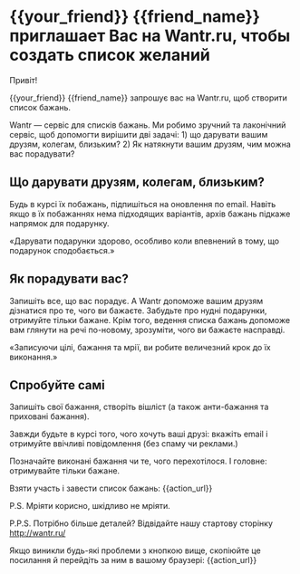 # {{your_friend}} {{friend_name}} приглашает Вас на Wantr.ru, чтобы создать список желаний

Привіт!

{{your_friend}} {{friend_name}} запрошує вас на Wantr.ru, щоб створити список бажань.

Wantr — сервіс для списків бажань. Ми робимо зручний та лаконічний сервіс, щоб допомогти вирішити дві задачі: 1) що дарувати вашим друзям, колегам, близьким? 2) Як натякнути вашим друзям, чим можна вас порадувати?

## Що дарувати друзям, колегам, близьким?

Будь в курсі їх побажань, підпишіться на оновлення по email. Навіть якщо в їх побажаннях нема підходящих варіантів, архів бажань підкаже напрямок для подарунку.

«Дарувати подарунки здорово, особливо коли впевнений в тому, що подарунок сподобається.»

## Як порадувати вас?

Запишіть все, що вас порадує. А Wantr допоможе вашим друзям дізнатися про те, чого ви бажаєте. Забудьте про нудні подарунки, отримуйте тільки бажане. Крім того, ведення списка бажань допоможе вам глянути на речі по-новому, зрозуміти, чого ви бажаєте насправді.

«Записуючи цілі, бажання та мрії, ви робите величезний крок до їх виконання.»

## Спробуйте самі

Запишіть свої бажання, створіть вішліст (а також анти-бажання та приховані бажання).

Завжди будьте в курсі того, чого хочуть ваші друзі: вкажіть email і отримуйте ввічливі повідомлення (без спаму чи реклами.)

Позначайте виконані бажання чи те, чого перехотілося. І головне: отримувайте тільки бажане. 

Взяти участь і завести список бажань: {{action_url}}

P.S. Мріяти корисно, шкідливо не мріяти.

P.P.S. Потрібно більше деталей? Відвідайте нашу стартову сторінку http://wantr.ru/

Якщо виникли будь-які проблеми з кнопкою вище, скопіюйте це посилання й перейдіть за ним в вашому браузері: {{action_url}}

